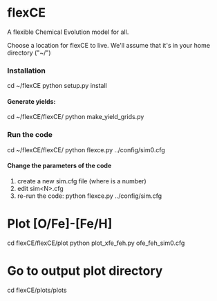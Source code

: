 # flexCE
A flexible Chemical Evolution model for all.

Choose a location for flexCE to live. We'll assume that it's in your home
directory ("~/")



### Installation
cd ~/flexCE
python setup.py install


#### Generate yields:
cd ~/flexCE/flexCE/
python make_yield_grids.py


### Run the code
cd ~/flexCE/flexCE/
python flexce.py ../config/sim0.cfg


#### Change the parameters of the code
1. create a new sim<N>.cfg file (where <N> is a number)
2. edit sim\<N\>.cfg
3. re-run the code:
python flexce.py ../config/sim<N>.cfg


# Plot [O/Fe]-[Fe/H]
cd flexCE/flexCE/plot
python plot_xfe_feh.py ofe_feh_sim0.cfg

# Go to output plot directory
cd flexCE/plots/plots
